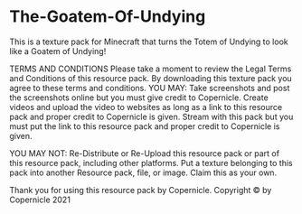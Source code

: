 # The-Goatem-Of-Undying
This is a texture pack for Minecraft that turns the Totem of Undying to look like a Goatem of Undying!

TERMS AND CONDITIONS
Please take a moment to review the Legal Terms and Conditions of this resource pack.
By downloading this texture pack you agree to these terms and conditions.
YOU MAY:
	Take screenshots and post the screenshots online but you must give credit to Copernicle.
	Create videos and upload the video to websites as long as a link to this resource pack and proper credit to Copernicle is given.
	Stream with this pack but you must put the link to this resource pack and proper credit to Copernicle is given.

YOU MAY NOT:
	Re-Distribute or Re-Upload this resource pack or part of this resource pack, including other platforms.
    	Put a texture belonging to this pack into another Resource pack, file, or image.
	Claim this as your own.

Thank you for using this resource pack by Copernicle.
Copyright © by Copernicle 2021
